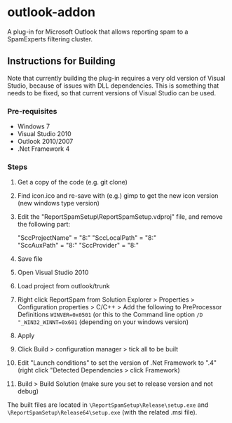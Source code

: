 # outlook-addon
A plug-in for Microsoft Outlook that allows reporting spam to a SpamExperts filtering cluster.

## Instructions for Building

Note that currently building the plug-in requires a very old version of Visual Studio, because of issues with DLL dependencies. This is something that needs to be fixed, so that current versions of Visual Studio can be used.

### Pre-requisites

 * Windows 7
 * Visual Studio 2010
 * Outlook 2010/2007
 * .Net Framework 4

### Steps

 1. Get a copy of the code (e.g. git clone)
 2. Find icon.ico and re-save with (e.g.) gimp to get the new icon version (new windows type version)
 3. Edit the "ReportSpamSetup\ReportSpamSetup.vdproj" file, and remove the following part:

    "SccProjectName" = "8:" 
    "SccLocalPath" = "8:"  
    "SccAuxPath" = "8:" 
    "SccProvider" = "8:"
 4. Save file
 5. Open Visual Studio 2010
 6. Load project from outlook/trunk
 7. Right click ReportSpam from Solution Explorer > Properties > Configuration properties > C/C++ > Add the following to PreProcessor Definitions `WINVER=0x0501` (or this to the Command line option `/D "_WIN32_WINNT=0x601` (depending on your windows version)
 8. Apply
 9. Click Build > configuration manager > tick all to be built
 10. Edit "Launch conditions" to set the version of .Net Framework to ".4" (right click "Detected Dependencies > click Framework)
 11. Build > Build Solution (make sure you set to release version and not debug)

The built files are located in `\ReportSpamSetup\Release\setup.exe` and `\ReportSpamSetup\Release64\setup.exe` (with the related .msi file).
